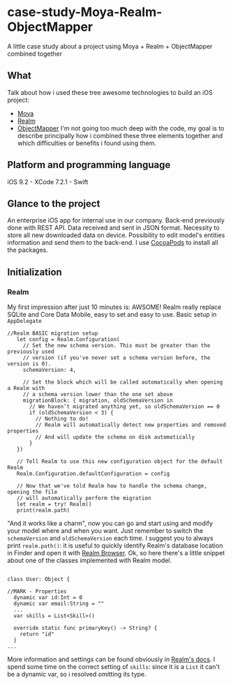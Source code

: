 # case-study-Moya-Realm-ObjectMapper
A little case study about a project using Moya + Realm + ObjectMapper combined together

## What
Talk about how i used these tree awesome technologies to build an iOS project:
* [Moya](https://github.com/Moya/Moya)
* [Realm](https://realm.io/)
* [ObjectMapper](https://github.com/Hearst-DD/ObjectMapper)
I'm not going too much deep with the code, my goal is to describe principally how i combined these three elements together and which difficulties or benefits i found using them.

## Platform and programming language
iOS 9.2 - XCode 7.2.1 - Swift

## Glance to the project
An enterprise iOS app for internal use in our company. Back-end previously done with REST API. Data received and sent in JSON format.
Necessity to store all new downloaded data on device. Possibility to edit model's entities information and send them to the back-end.
I use [CocoaPods](https://cocoapods.org/) to install all the packages.

## Initialization

### Realm
My first impression after just 10 minutes is: AWSOME! Realm really replace SQLite and Core Data Mobile, easy to set and easy to use.
Basic setup in `AppDelegate`
```
//Realm BASIC migration setup
   let config = Realm.Configuration(
     // Set the new schema version. This must be greater than the previously used
     // version (if you've never set a schema version before, the version is 0).
     schemaVersion: 4,

     // Set the block which will be called automatically when opening a Realm with
     // a schema version lower than the one set above
     migrationBlock: { migration, oldSchemaVersion in
       // We haven’t migrated anything yet, so oldSchemaVersion == 0
       if (oldSchemaVersion < 3) {
         // Nothing to do!
         // Realm will automatically detect new properties and removed properties
         // And will update the schema on disk automatically
       }
   })

   // Tell Realm to use this new configuration object for the default Realm
   Realm.Configuration.defaultConfiguration = config

   // Now that we've told Realm how to handle the schema change, opening the file
   // will automatically perform the migration
   let realm = try! Realm()
   print(realm.path)
```
"And it works like a charm", now you can go and start using and modify your model where and when you want. Just remember to switch the `schemaVersion` and `oldSchemaVersion` each time.
I suggest you to always print `realm.path()`: it is useful to quickly identify Realm's database location in Finder and open it with [Realm Browser](https://itunes.apple.com/it/app/realm-browser/id1007457278?mt=12).
Ok, so here there's a little snippet about one of the classes implemented with Realm model.
```

class User: Object {

//MARK - Properties
  dynamic var id:Int = 0
  dynamic var email:String = ""
  ...
  var skills = List<Skill>()

  override static func primaryKey() -> String? {
    return "id"
  }
...  

```    
More information and settings can be found obviously in [Realm's docs](https://realm.io/docs/swift/latest/).
I spend some time on the correct setting of `skills`: since it is a `List` it can't be a dynamic var, so i resolved omitting its type.
